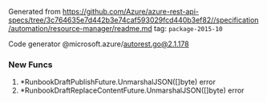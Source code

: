 Generated from https://github.com/Azure/azure-rest-api-specs/tree/3c764635e7d442b3e74caf593029fcd440b3ef82//specification/automation/resource-manager/readme.md tag: `package-2015-10`

Code generator @microsoft.azure/autorest.go@2.1.178


### New Funcs

1. *RunbookDraftPublishFuture.UnmarshalJSON([]byte) error
1. *RunbookDraftReplaceContentFuture.UnmarshalJSON([]byte) error
